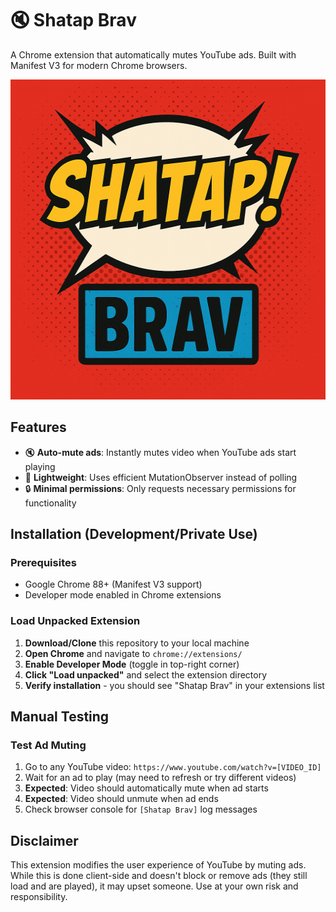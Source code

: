 # 🔇 Shatap Brav

A Chrome extension that automatically mutes YouTube ads. Built with Manifest V3 for modern Chrome browsers.

<p align="center">
  <img src="icons/icon.png" alt="Shatap Brav Icon" width="512" height="512">
</p>

## Features

- 🔇 **Auto-mute ads**: Instantly mutes video when YouTube ads start playing
- 🚀 **Lightweight**: Uses efficient MutationObserver instead of polling
- 🔒 **Minimal permissions**: Only requests necessary permissions for functionality

## Installation (Development/Private Use)

### Prerequisites

- Google Chrome 88+ (Manifest V3 support)
- Developer mode enabled in Chrome extensions

### Load Unpacked Extension

1. **Download/Clone** this repository to your local machine
2. **Open Chrome** and navigate to `chrome://extensions/`
3. **Enable Developer Mode** (toggle in top-right corner)
4. **Click "Load unpacked"** and select the extension directory
5. **Verify installation** - you should see "Shatap Brav" in your extensions list

## Manual Testing

### Test Ad Muting

1. Go to any YouTube video: `https://www.youtube.com/watch?v=[VIDEO_ID]`
2. Wait for an ad to play (may need to refresh or try different videos)
3. **Expected**: Video should automatically mute when ad starts
4. **Expected**: Video should unmute when ad ends
5. Check browser console for `[Shatap Brav]` log messages

## Disclaimer

This extension modifies the user experience of YouTube by muting ads. While this is done client-side and doesn't block or remove ads (they still load and are played), it may upset someone. Use at your own risk and responsibility.
